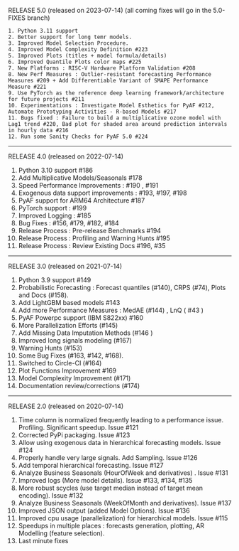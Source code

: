 
RELEASE 5.0 (released on 2023-07-14)
(all coming fixes will go in the 5.0-FIXES branch)

	1. Python 3.11 support
	2. Better support for long temr models.
	3. Improved Model Selection Procedure.
	4. Improved Model Complexity Definition #223
	5. Improved Plots (titles + model formula/details)
	6. Improved Quantile Plots color maps #225
	7. New Platforms : RISC-V Hardware Platform Validation #208
	8. New Perf Measures : Outlier-resistant forecasting Performance Measures #209 + Add Differentiable Variant of SMAPE Performance Measure #221
	9. Use PyTorch as the reference deep learning framework/architecture for future projects #211
	10. Experimentations : Investigate Model Esthetics for PyAF #212, Automate Prototyping Activities - R-based Models #217
	11. Bugs fixed : Failure to build a multiplicative ozone model with Lag1 trend #220, Bad plot for shaded area around prediction intervals in hourly data #216
	12. Run some Sanity Checks for PyAF 5.0 #224

-------------------

RELEASE 4.0 (released on 2022-07-14)

1. Python 3.10 support #186 
2. Add Multiplicative Models/Seasonals #178 
3. Speed Performance Improvements : #190 , #191 
4. Exogenous data support improvements :  #193, #197, #198 
5. PyAF support for ARM64 Architecture #187 
6. PyTorch support : #199  
7. Improved Logging : #185 
8. Bug Fixes : #156,  #179,  #182, #184
9. Release Process : Pre-release Benchmarks #194 
10. Release Process : Profiling and Warning Hunts #195 
11. Release Process : Review Existing Docs #196, #35

-----------------

RELEASE 3.0 (released on 2021-07-14)

1. Python 3.9 support #149
2. Probabilistic Forecasting  : Forecast quantiles (#140), CRPS (#74), Plots and Docs (#158).
3. Add LightGBM based models #143
4. Add more Performance Measures : MedAE (#144) , LnQ ( #43 )
5. PyAF Powerpc support (IBM S822xx) #160
6. More Parallelization Efforts (#145)
7. Add Missing Data Imputation Methods (#146 )
8. Improved long signals modeling (#167)
9. Warning Hunts (#153)
10. Some Bug Fixes (#163, #142, #168).
11. Switched to Circle-CI (#164)
12. Plot Functions Improvement #169
13. Model Complexity Improvement (#171)
14. Documentation review/corrections (#174)

---------------

RELEASE 2.0 (released on 2020-07-14)

1. Time column is normalized frequently leading to a performance issue. Profiling. Significant speedup. Issue #121
2. Corrected PyPi packaging. Issue #123
3. Allow using exogenous data in hierarchical forecasting models. Issue #124
4. Properly handle very large signals. Add Sampling. Issue #126
5. Add temporal hierarchical forecasting. Issue #127
6. Analyze Business Seasonals (HourOfWeek and derivatives) . Issue #131
7. Improved logs (More model details). Issue #133, #134, #135
8. More robust scycles (use target median instead of target mean encoding). Issue #132
9. Analyze Business Seasonals (WeekOfMonth and derivatives). Issue #137
10. Improved JSON output (added Model Options). Issue #136
11. Improved cpu usage (parallelization) for hierarchical models. Issue #115
12. Speedups in multiple places : forecasts generation, plotting,  AR Modelling (feature selection).
13. Last minute fixes

